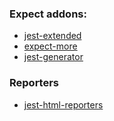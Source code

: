 
### Expect addons:
- [jest-extended](https://github.com/jest-community/jest-extended)
- [expect-more](https://github.com/JamieMason/expect-more/)
- [jest-generator](https://github.com/doniyor2109/jest-generator)

### Reporters
- [jest-html-reporters](https://github.com/Hazyzh/jest-html-reporters)
